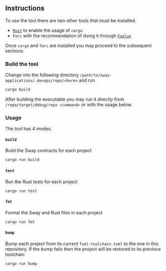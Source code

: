 ## Instructions

To use the tool there are two other tools that must be installed.

- [`Rust`](https://www.rust-lang.org/tools/install) to enable the usage of `cargo`
- `Forc` with the recommendation of doing it through [`Fuelup`](https://github.com/FuelLabs/fuelup)

Once `cargo` and `forc` are installed you may proceed to the subsequent sections.

### Build the tool

Change into the following directory `/path/to/sway-applications/.devops/repo/<here>` and run

```sh
cargo build
```

After building the executable you may run it directly from `/repo/target/debug/repo <command>` or with the usage below.

### Usage

The tool has 4 modes.

#### `build`

Build the Sway contracts for each project

```sh
cargo run build
```

#### `test`

Run the Rust tests for each project

```sh
cargo run test
```

#### `fmt`

Format the Sway and Rust files in each project

```sh
cargo run fmt
```

#### `bump`

Bump each project from its current `fuel-toolchain.toml` to the one in this repository. If the bump fails then the project will be restored to its previous toolchain

```sh
cargo run bump
```
